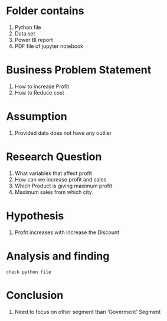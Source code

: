 # Folder contains
1. Python file
2. Data set
3. Power BI report
4. PDF file of jupyter notebook 


# Business Problem Statement
   1. How to increase Profit
   2. How to Reduce cost
# Assumption
   1. Provided data does not have any outlier
# Research Question
   1. What variables that affect profit
   2. How can we increase profit and sales
   3. Which Product is giving maximum profit
   4. Maximum sales from which city
# Hypothesis
   1. Profit increases with increase the Discount
# Analysis and finding
    check python file
# Conclusion
   1. Need to focus on other segment than 'Goverment' Segment

